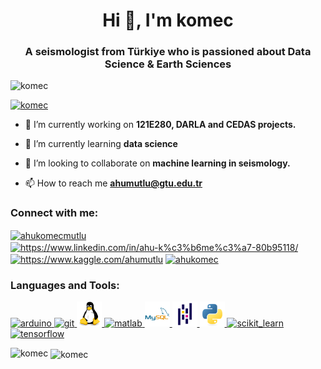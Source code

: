 <h1 align="center">Hi 👋, I'm komec</h1>
<h3 align="center">A seismologist from Türkiye who is passioned about Data Science & Earth Sciences</h3>

<p align="left"> <img src="https://komarev.com/ghpvc/?username=komec&label=Profile%20views&color=0e75b6&style=flat" alt="komec" /> </p>

<p align="left"> <a href="https://github.com/ryo-ma/github-profile-trophy"><img src="https://github-profile-trophy.vercel.app/?username=komec" alt="komec" /></a> </p>

- 🔭 I’m currently working on **121E280, DARLA and CEDAS projects.**

- 🌱 I’m currently learning **data science**

- 👯 I’m looking to collaborate on **machine learning in seismology.**

- 📫 How to reach me **ahumutlu@gtu.edu.tr**

<h3 align="left">Connect with me:</h3>
<p align="left">
<a href="https://twitter.com/ahukomecmutlu" target="blank"><img align="center" src="https://raw.githubusercontent.com/rahuldkjain/github-profile-readme-generator/master/src/images/icons/Social/twitter.svg" alt="ahukomecmutlu" height="30" width="40" /></a>
<a href="https://linkedin.com/in/https://www.linkedin.com/in/ahu-k%c3%b6me%c3%a7-80b95118/" target="blank"><img align="center" src="https://raw.githubusercontent.com/rahuldkjain/github-profile-readme-generator/master/src/images/icons/Social/linked-in-alt.svg" alt="https://www.linkedin.com/in/ahu-k%c3%b6me%c3%a7-80b95118/" height="30" width="40" /></a>
<a href="https://kaggle.com/https://www.kaggle.com/ahumutlu" target="blank"><img align="center" src="https://raw.githubusercontent.com/rahuldkjain/github-profile-readme-generator/master/src/images/icons/Social/kaggle.svg" alt="https://www.kaggle.com/ahumutlu" height="30" width="40" /></a>
<a href="https://instagram.com/ahukomec" target="blank"><img align="center" src="https://raw.githubusercontent.com/rahuldkjain/github-profile-readme-generator/master/src/images/icons/Social/instagram.svg" alt="ahukomec" height="30" width="40" /></a>
</p>

<h3 align="left">Languages and Tools:</h3>
<p align="left"> <a href="https://www.arduino.cc/" target="_blank" rel="noreferrer"> <img src="https://cdn.worldvectorlogo.com/logos/arduino-1.svg" alt="arduino" width="40" height="40"/> </a> <a href="https://git-scm.com/" target="_blank" rel="noreferrer"> <img src="https://www.vectorlogo.zone/logos/git-scm/git-scm-icon.svg" alt="git" width="40" height="40"/> </a> <a href="https://www.linux.org/" target="_blank" rel="noreferrer"> <img src="https://raw.githubusercontent.com/devicons/devicon/master/icons/linux/linux-original.svg" alt="linux" width="40" height="40"/> </a> <a href="https://www.mathworks.com/" target="_blank" rel="noreferrer"> <img src="https://upload.wikimedia.org/wikipedia/commons/2/21/Matlab_Logo.png" alt="matlab" width="40" height="40"/> </a> <a href="https://www.mysql.com/" target="_blank" rel="noreferrer"> <img src="https://raw.githubusercontent.com/devicons/devicon/master/icons/mysql/mysql-original-wordmark.svg" alt="mysql" width="40" height="40"/> </a> <a href="https://pandas.pydata.org/" target="_blank" rel="noreferrer"> <img src="https://raw.githubusercontent.com/devicons/devicon/2ae2a900d2f041da66e950e4d48052658d850630/icons/pandas/pandas-original.svg" alt="pandas" width="40" height="40"/> </a> <a href="https://www.python.org" target="_blank" rel="noreferrer"> <img src="https://raw.githubusercontent.com/devicons/devicon/master/icons/python/python-original.svg" alt="python" width="40" height="40"/> </a> <a href="https://scikit-learn.org/" target="_blank" rel="noreferrer"> <img src="https://upload.wikimedia.org/wikipedia/commons/0/05/Scikit_learn_logo_small.svg" alt="scikit_learn" width="40" height="40"/> </a> <a href="https://www.tensorflow.org" target="_blank" rel="noreferrer"> <img src="https://www.vectorlogo.zone/logos/tensorflow/tensorflow-icon.svg" alt="tensorflow" width="40" height="40"/> </a> </p>

<p><img align="left" src="https://github-readme-stats.vercel.app/api/top-langs?username=komec&show_icons=true&locale=en&layout=compact" alt="komec" /></p>

<p>&nbsp;<img align="center" src="https://github-readme-stats.vercel.app/api?username=komec&show_icons=true&locale=en" alt="komec" /></p>

